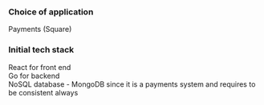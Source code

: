 ### Choice of application
Payments (Square) 

### Initial tech stack
React for front end <br />
Go for backend <br />
NoSQL database - MongoDB since it is a payments system and requires to be consistent always <br />
